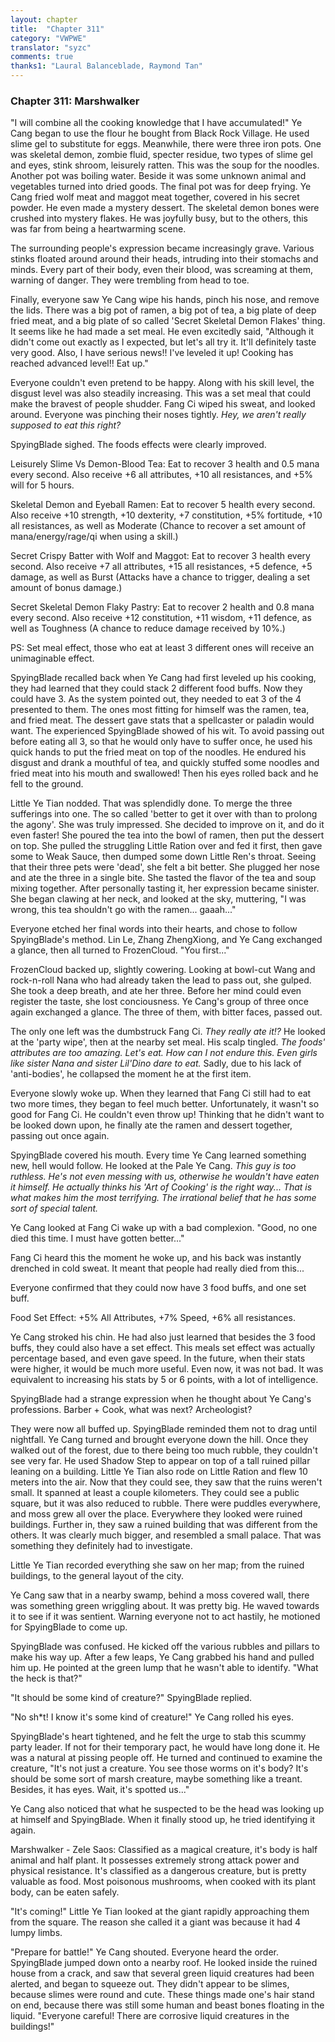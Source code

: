 ```yaml
---
layout: chapter
title:  "Chapter 311"
category: "VWPWE"
translator: "syzc"
comments: true
thanks1: "Laural Balanceblade, Raymond Tan"
---
```


### Chapter 311: Marshwalker

"I will combine all the cooking knowledge that I have accumulated!" Ye Cang began to use the flour he bought from Black Rock Village. He used slime gel to substitute for eggs. Meanwhile, there were three iron pots. One was skeletal demon, zombie fluid, specter residue, two types of slime gel and eyes, stink shroom, leisurely ratten. This was the soup for the noodles. Another pot was boiling water. Beside it was some unknown animal and vegetables turned into dried goods. The final pot was for deep frying. Ye Cang fried wolf meat and maggot meat together, covered in his secret powder. He even made a mystery dessert. The skeletal demon bones were crushed into mystery flakes. He was joyfully busy, but to the others, this was far from being a heartwarming scene.

The surrounding people's expression became increasingly grave. Various stinks floated around around their heads, intruding into their stomachs and minds. Every part of their body, even their blood, was screaming at them, warning of danger. They were trembling from head to toe.

Finally, everyone saw Ye Cang wipe his hands, pinch his nose, and remove the lids. There was a big pot of ramen, a big pot of tea, a big plate of deep fried meat, and a big plate of so called 'Secret Skeletal Demon Flakes' thing. It seems like he had made a set meal. He even excitedly said, "Although it didn't come out exactly as I expected, but let's all try it. It'll definitely taste very good. Also, I have serious news!! I've leveled it up! Cooking has reached advanced level!! Eat up."

Everyone couldn't even pretend to be happy. Along with his skill level, the disgust level was also steadily increasing. This was a set meal that could make the bravest of people shudder. Fang Ci wiped his sweat, and looked around. Everyone was pinching their noses tightly. *Hey, we aren't really supposed to eat this right?*

SpyingBlade sighed. The foods effects were clearly improved.

Leisurely Slime Vs Demon-Blood Tea: Eat to recover 3 health and 0.5 mana every second. Also receive +6 all attributes, +10 all resistances, and +5% will for 5 hours.

Skeletal Demon and Eyeball Ramen: Eat to recover 5 health every second. Also receive +10 strength, +10 dexterity, +7 constitution, +5% fortitude, +10 all resistances, as well as Moderate (Chance to recover a set amount of mana/energy/rage/qi when using a skill.)

Secret Crispy Batter with Wolf and Maggot: Eat to recover 3 health every second. Also receive +7 all attributes, +15 all resistances, +5 defence, +5 damage, as well as Burst (Attacks have a chance to trigger, dealing a set amount of bonus damage.)

Secret Skeletal Demon Flaky Pastry: Eat to recover 2 health and 0.8 mana every second. Also receive +12 constitution, +11 wisdom, +11 defence, as well as Toughness (A chance to reduce damage received by 10%.)

PS: Set meal effect, those who eat at least 3 different ones will receive an unimaginable effect.

SpyingBlade recalled back when Ye Cang had first leveled up his cooking, they had learned that they could stack 2 different food buffs. Now they could have 3. As the system pointed out, they needed to eat 3 of the 4 presented to them. The ones most fitting for himself was the ramen, tea, and fried meat. The dessert gave stats that a spellcaster or paladin would want. The experienced SpyingBlade showed of his wit. To avoid passing out before eating all 3, so that he would only have to suffer once, he used his quick hands to put the fried meat on top of the noodles. He endured his disgust and drank a mouthful of tea, and quickly stuffed some noodles and fried meat into his mouth and swallowed! Then his eyes rolled back and he fell to the ground.

Little Ye Tian nodded. That was splendidly done. To merge the three sufferings into one. The so called 'better to get it over with than to prolong the agony'. She was truly impressed. She decided to improve on it, and do it even faster! She poured the tea into the bowl of ramen, then put the dessert on top. She pulled the struggling Little Ration over and fed it first, then gave some to Weak Sauce, then dumped some down Little Ren's throat. Seeing that their three pets were 'dead', she felt a bit better. She plugged her nose and ate the three in a single bite. She tasted the flavor of the tea and soup mixing together. After personally tasting it, her expression became sinister. She began clawing at her neck, and looked at the sky, muttering, "I was wrong, this tea shouldn't go with the ramen... gaaah..."

Everyone etched her final words into their hearts, and chose to follow SpyingBlade's method. Lin Le, Zhang ZhengXiong, and Ye Cang exchanged a glance, then all turned to FrozenCloud. "You first..."

FrozenCloud backed up, slightly cowering. Looking at bowl-cut Wang and rock-n-roll Nana who had already taken the lead to pass out, she gulped. She took a deep breath, and ate her three. Before her mind could even register the taste, she lost conciousness. Ye Cang's group of three once again exchanged a glance. The three of them, with bitter faces, passed out.

The only one left was the dumbstruck Fang Ci. *They really ate it!?* He looked at the 'party wipe', then at the nearby set meal. His scalp tingled. *The foods' attributes are too amazing. Let's eat. How can I not endure this. Even girls like sister Nana and sister Lil'Dino dare to eat.* Sadly, due to his lack of 'anti-bodies', he collapsed the moment he at the first item.

Everyone slowly woke up. When they learned that Fang Ci still had to eat two more times, they began to feel much better. Unfortunately, it wasn't so good for Fang Ci. He couldn't even throw up! Thinking that he didn't want to be looked down upon, he finally ate the ramen and dessert together, passing out once again.

SpyingBlade covered his mouth. Every time Ye Cang learned something new, hell would follow. He looked at the Pale Ye Cang. *This guy is too ruthless. He's not even messing with us, otherwise he wouldn't have eaten it himself. He actually thinks his 'Art of Cooking' is the right way... That is what makes him the most terrifying. The irrational belief that he has some sort of special talent.*

Ye Cang looked at Fang Ci wake up with a bad complexion. "Good, no one died this time. I must have gotten better..."

Fang Ci heard this the moment he woke up, and his back was instantly drenched in cold sweat. It meant that people had really died from this...

Everyone confirmed that they could now have 3 food buffs, and one set buff.

Food Set Effect: +5% All Attributes, +7% Speed, +6% all resistances.

Ye Cang stroked his chin. He had also just learned that besides the 3 food buffs, they could also have a set effect. This meals set effect was actually percentage based, and even gave speed. In the future, when their stats were higher, it would be much more useful. Even now, it was not bad. It was equivalent to increasing his stats by 5 or 6 points, with a lot of intelligence.

SpyingBlade had a strange expression when he thought about Ye Cang's professions. Barber + Cook, what was next? Archeologist?

They were now all buffed up. SpyingBlade reminded them not to drag until nightfall. Ye Cang turned and brought everyone down the hill. Once they walked out of the forest, due to there being too much rubble, they couldn't see very far. He used Shadow Step to appear on top of a tall ruined pillar leaning on a building. Little Ye Tian also rode on Little Ration and flew 10 meters into the air. Now that they could see, they saw that the ruins weren't small. It spanned at least a couple kilometers. They could see a public square, but it was also reduced to rubble. There were puddles everywhere, and moss grew all over the place. Everywhere they looked were ruined buildings. Further in, they saw a ruined building that was different from the others. It was clearly much bigger, and resembled a small palace. That was something they definitely had to investigate.

Little Ye Tian recorded everything she saw on her map; from the ruined buildings, to the general layout of the city.

Ye Cang saw that in a nearby swamp, behind a moss covered wall, there was something green wriggling about. It was pretty big. He waved towards it to see if it was sentient. Warning everyone not to act hastily, he motioned for SpyingBlade to come up.

SpyingBlade was confused. He kicked off the various rubbles and pillars to make his way up. After a few leaps, Ye Cang grabbed his hand and pulled him up. He pointed at the green lump that he wasn't able to identify. "What the heck is that?" 

"It should be some kind of creature?" SpyingBlade replied.

"No sh\*t! I know it's some kind of creature!" Ye Cang rolled his eyes. 

SpyingBlade's heart tightened, and he felt the urge to stab this scummy party leader. If not for their temporary pact, he would have long done it. He was a natural at pissing people off. He turned and continued to examine the creature, "It's not just a creature. You see those worms on it's body? It's should be some sort of marsh creature, maybe something like a treant. Besides, it has eyes. Wait, it's spotted us..."

Ye Cang also noticed that what he suspected to be the head was looking up at himself and SpyingBlade. When it finally stood up, he tried identifying it again.

Marshwalker - Zele Saos: Classified as a magical creature, it's body is half animal and half plant. It possesses extremely strong attack power and physical resistance. It's classified as a dangerous creature, but is pretty valuable as food. Most poisonous mushrooms, when cooked with its plant body, can be eaten safely.

"It's coming!" Little Ye Tian looked at the giant rapidly approaching them from the square. The reason she called it a giant was because it had 4 lumpy limbs.

"Prepare for battle!" Ye Cang shouted. Everyone heard the order. SpyingBlade jumped down onto a nearby roof. He looked inside the ruined house from a crack, and saw that several green liquid creatures had been alerted, and began to squeeze out. They didn't appear to be slimes, because slimes were round and cute. These things made one's hair stand on end, because there was still some human and beast bones floating in the liquid. "Everyone careful! There are corrosive liquid creatures in the buildings!"
